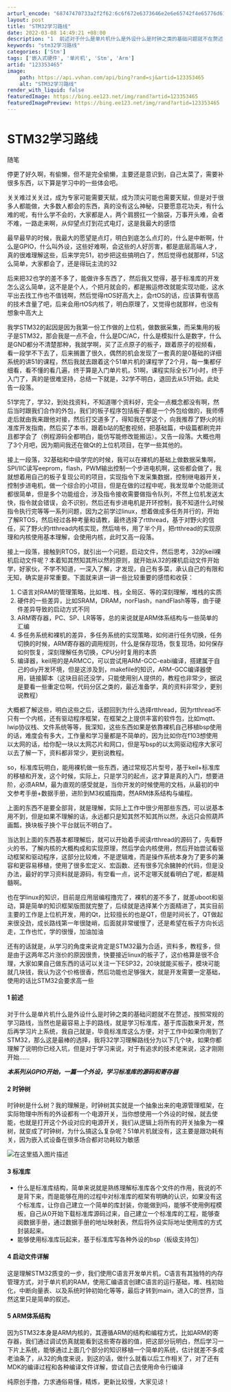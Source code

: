 ```yaml
---
arturl_encode: "68747470733a2f2f62:6c6f672e6373646e2e6e65742f4e65776d616d61686168612f:61727469636c652f64657461696c732f313233333533343635"
layout: post
title: "STM32学习路线"
date: 2022-03-08 14:49:21 +08:00
description: "1  前述对于什么是单片机什么是外设什么是时钟之类的基础问题就不在赘述，按照常规的学习路线，当然也是"
keywords: "stm32学习路线"
categories: ['Stm']
tags: ['嵌入式硬件', '单片机', 'Stm', 'Arm']
artid: "123353465"
image:
    path: https://api.vvhan.com/api/bing?rand=sj&artid=123353465
    alt: "STM32学习路线"
render_with_liquid: false
featuredImage: https://bing.ee123.net/img/rand?artid=123353465
featuredImagePreview: https://bing.ee123.net/img/rand?artid=123353465
---
```


# STM32学习路线

随笔

停更了好久啊，有偷懒，但不是完全偷懒，主要还是意识到，自己太菜了，需要补很多东西，以下算是学习中的一些体会吧。

关关难过关关过，成为专家可能需要天赋，成为顶尖可能也需要天赋，但是对于很多人都能做，大多数人都会的东西，真的没有这么神秘，只要愿意花功夫，有什么难的呢，有什么学不会的，大家都是人，两个肩膀扛一个脑袋，万事开头难，会者不难，一路走来啊，从仰望点灯到花式电灯，这是我最大的感悟

最早最早的时候，我最大的愿望是点灯，明白到底怎么点灯的，什么是中断啊，什么是GPIO，什么叫外设，这些好难啊，会这些的人好厉害，都是底层高端人才，真的很难理解这些，后来学完51，初步把这些搞明白了，然后觉得也就那样，51这么简单，大家都会了，还是得玩主流的32

后来把32也学的差不多了，能做许多东西了，然后我又觉得，基于标准库的开发怎么这么简单，这不是是个人，个把月就会的，都是搬运修改就能实现功能，这水平出去找工作也不值钱啊，然后觉得rtOS好高大上，会rtOS的话，应该算有很高的技术含量了吧，后来会用rtOS内核了，明白原理了，又觉得也就那样，也没有想象中高大上

我学STM32的起因是因为我第一份工作做的上位机，做数据采集，而采集用的板子是STM32，那会我是一点不会，什么是DC/AC，什么是模拟什么是数字，什么是GND都分不清楚那种，我就学啊，买了正点原子的板子，跟着原子的视频看，看一段学不下去了，后来搁置了很久，偶然的机会发现了一套真的是0基础的详细系统的讲51的课程，然后我就去跟着这个51单片机的课程学了2个月，每一集都仔细看，看不懂的看几遍，终于算是入门单片机，51啊，课程实际全长71小时，终于入门了，真的是很难坚持，总结一下就是，32学不明白，退回去从51开始。此处告一段落。

51学完了，学32，到处找资料，不知道哪个资料好，完全一点概念都没有啊，然后当时跟我们合作的外包，我们的板子程序包括板子都是一个外包给做的，我师傅走后就由我来跟他对接，然后打交道多了，得知我在学这个，向我推荐了野火的标准库开发指南，然后买了本书，跟着b站的配套视频，把基础篇，中级篇都刷完并且都学会了（例程源码全都明白，能仿写能修改能搬运）。又告一段落。大概也用了3个月吧，因为期间我还在做Qt的上位机项目，在学一些其他的。

接上一段落，32基础和中级学完的时候，我可以在裸机的基础上做数据采集啊，SPI/IIC读写eeprom，flash，PWM输出控制一个步进电机啊，这些都会做了，我就想着用自己的板子复现公司的项目，实现指令下发采集数据，控制继电器开关，控制步进电机，做一个综合的小项目，但是在做的过程中呢，我发现单个功能测试都很简单，但是多个功能组合，涉及指令接收需要做指令队列，不然上位机发送太快，指令就会错误，会不识别，然后还有步进电机是开环控制，我不知道什么时候指令执行完等等一系列问题，因为之前学过linux，想着做成多任务并行的，开始了解RTOS，然后经过各种考量和请教，最终选择了rtthread，基于对野火的信任，买了野火的rtthread内核实现，然后啃书，用了半个月，把rtthread的实现原理和内核使用基本理解，会使用内核，此时又高一段落。

接上一段落，接触到RTOS，就引出一个问题，启动文件，然后思考，32的keil裸机启动文件呢？本着知其然知其所以然的原则，就开始从32的裸机启动文件开始学，好家伙，不学不知道，一深入了解，才发现，自己有多菜，承认自己的有限和无知，确实是非常重要。下面就来讲一讲一些比较重要的感悟和收获：

1. C语言对RAM的管理策略，比如堆、栈，全局区、等的深刻理解，堆栈的实质
2. 硬件的一些差异，比如SRAM，DRAM，norFlash，nandFlash等等，由于硬件差异导致的启动方式不同
3. ARM寄存器，PC、SP、LR等等，总的来说就是ARM体系结构与一些简单的汇编
4. 多任务系统和裸机的差异，多任务系统的实现策略，如何进行任务切换，任务切换的时候，ARM寄存器的调用规则，什么是保存现场，恢复现场，如何保存如何恢复，深刻理解任务切换，CPU分时复用的本质
5. 编译器，keil用的是ARMCC，可以尝试用ARM-GCC-eabi编译，搭建属于自己的diy开发环境，但是这涉及到，makefile的知识，ARM-GCC编译器使用，链接脚本（这块目前还没学，只能使用别人提供的，教程也非常少，据说是要看一些重定位啊，代码分区之类的，最近准备学，真的资料非常少，更别说教程）

大概都了解这些，明白这些之后，话题回到为什么选择rtthread，因为rtthread不只有一个内核，还有驱动程序框架，在框架之上提供丰富的软件包，比如mqtt、lwip协议栈、文件系统等等，我深知，这些东西如果是依靠裸机自己移植bsp使用的话，难度会有多大，工作量和学习量都是不简单的，因为比如你在f103想使用以太网的话，给你配一块以太网芯片和网口，但是写bsp的以太网驱动程序大家可以去了解一下，资料都非常少，更别说教程。

so，标准库玩明白，能用裸机做一些东西，通过常规芯片型号，基于keil+标准库的移植和开发，这个时候，实际上，只是学习的起点，这才算是真的入门，想要进阶，必须ARM，最为直观的感受就是，当你开发的时候使用的文档，从最初的中文参考手册+数据手册，进阶到M3权威指南，然ARM体系结构与编程。

上面的东西不是要全部背，就是理解，实际上工作中很少用那些东西，可以说基本用不到，但是如果不理解的话，永远都只是知其然不知其所以然，永远只会照葫芦画瓢，换块板子换个平台就玩不明白了。

当达到上面的东西基本都理解后，就可以开始着手阅读rtthread的源码了，先看野火的书，了解内核的大概构成和实现原理，然后学会内核使用，然后开始尝试看驱动框架和驱动程序，这部分比较难，不是逻辑难，而是操作系统本身为了更多的兼容和更容易移植，使用了很多宏定义、宏函数、还有很多冗余臃肿的代码，但是没办法，最好的学习资料就是源码，有空看一点，说不定哪天就看明白了呢，都是精髓啊。

也在学linux的知识，目前是应用层编程撸完了，裸机的差不多了，就差uboot和驱动，算是简单的知识框架版图就完整了，后续就是选择某个方面精进了，其实目前主要的工作是上位机开发，用的Qt，比较擅长的也是QT，但是时间长了，QT做起来很没劲，成长路线第一年很陡峭，后面就非常缓慢了，还是希望在板子方向长远走，工作也忙，学的很慢，加油加油

还有的话就是，从学习的角度来说肯定是STM32最为合适，资料多，教程多，但是由于这两年芯片涨价的原因很贵，快要接近linux的板子了，这价格算是很不合理，大家如果自己做东西的话可以关注一下ESP32，20块就能买板子，模块可能就几块钱，我认为这个价格很香，然后功能也足够强大，就是开发需要一定基础，使用的话比STM32会要求高一些

#### 1 前述

对于什么是单片机什么是外设什么是时钟之类的基础问题就不在赘述，按照常规的学习路线，当然也是最容易上手的路线，就是学习标准库，基于库函数来开发，然后再学习片上系统，我自己就是，毕竟标准库这么方便，对于工作中如果你用到了STM32，那么这是最棒的选择，我将32学习理解路线分为以下几个块，如果你都理解了说明你已经入坑，但是对于学习来说，对于有追求的技术佬来说，这才刚刚开始……

***本系列从GPIO开始，一篇一个外设，学习标准库的源码和寄存器***

#### 2 时钟树

时钟树是什么树？我的理解是，时钟树其实就是一个抽象出来的电源管理框架，在实际物理中所有的外设都有一个电源开关，当你想使用一个外设的时候，就去使能，也就是打开这个外设对应的电源开关，我们从逻辑上将所有的开关抽象为一棵树，就变成了时钟树，为什么搞这么复杂呢？51单片机就没有，这主要是跟功耗有关，因为嵌入式设备在很多场合都对功耗较为敏感

![在这里插入图片描述](https://i-blog.csdnimg.cn/blog_migrate/da1a40837756b65617958458a4fc69d5.png#pic_center)

#### 3 标准库

* 什么是标准库结构，简单来说就是熟练理解标准库各个文件的作用，我说的不是背下来，而是能够在用的过程中对标准库的框架有明确的认识，如果没有这个标准库，让你自己建立一个简单的库封装，你能做到吗，能够不使用例程模板，自己从0开始下载标准库源码过来，自己建立一个标准库的工程，能够查阅数据手册，通过数据手册的地址映射表，然后将外设实际地址使用库的方式封装起来。
* 能够使用标准库玩起来，基于标准库写各种外设的bsp（板级支持包）

#### 4 启动文件详解

这是理解STM32质变的一步，我们使用C语言开发单片机，C语言有其独特的内存管理方式，对于单片机的RAM，使用汇编语言创建C语言的运行基础，堆、栈初始化，中断向量表、以及系统时钟初始化等等，最后才转到main，进入C的世界，当然这里只是简单的叙述。

#### 5 ARM体系结构

因为STM32本身是ARM内核的，其遵循ARM的结构和编程方式，比如ARM的寄存器，我们通过调试仿真就能看到这些寄存器的值，把这部分玩明白，然后学习一下片上系统，能够通过上面几个部分的知识移植一个简单的系统，估计就差不多成老油条了，从32的角度来说，到这的话，做什么就看以后工作相关了，对了还有MDK的编译过程和各种编译文件详解，尝试自己去使用命令行编译

纯原创手撸，力求通俗易懂，精炼，更新比较慢，大家见谅！